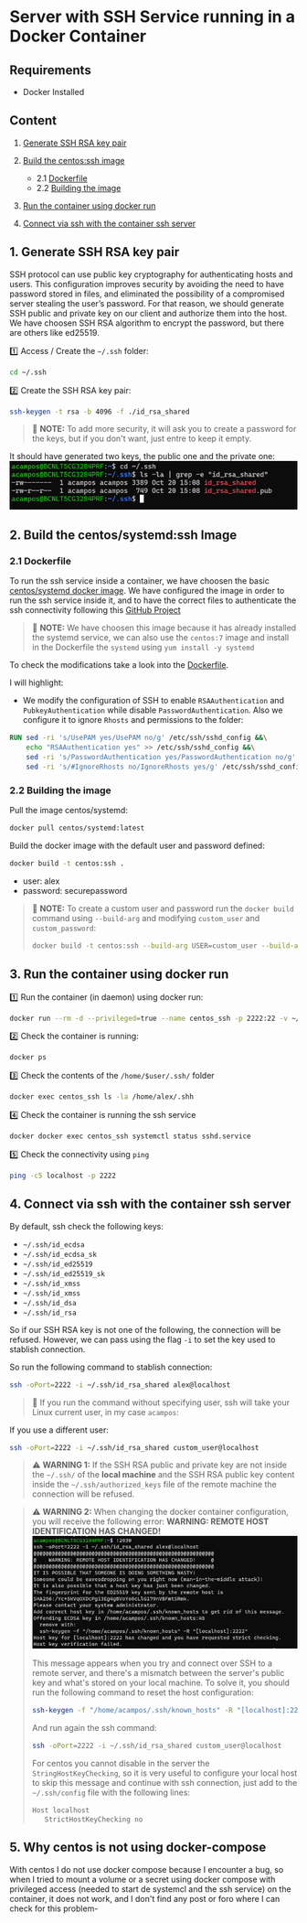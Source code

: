 # Server with SSH Service running in a Docker Container

## Requirements
- Docker Installed

## Content
1. [Generate SSH RSA key pair](#1-generate-ssh-rsa-key-pair)

2. [Build the centos:ssh image](#2-build-the-centosssh-image)
    - 2.1 [Dockerfile](#21-dockerfile)
    - 2.2 [Building the image](#22-building-the-image)  
3. [Run the container using docker run](#3-run-the-container-using-docker-run)
4. [Connect via ssh with the container ssh server](#4-connect-via-ssh-with-the-container-ssh-server)

## 1. Generate SSH RSA key pair
SSH protocol can use public key cryptography for authenticating hosts and users. This configuration improves security by avoiding the need to have password stored in files, and eliminated the possibility of a compromised server stealing the user’s password. For that reason, we should generate SSH public and private key on our client and authorize them into the host. We have choosen SSH RSA algorithm to encrypt the password, but there are others like ed25519.

:one: Access / Create the `~/.ssh` folder:
```bash
cd ~/.ssh
```
:two: Create the SSH RSA key pair:
```bash
ssh-keygen -t rsa -b 4096 -f ./id_rsa_shared
```
> :paperclip: **NOTE:** To add more security, it will ask you to create a password for the keys, but if you don't want, just entre to keep it empty.

It should have generated two keys, the public one and the private one:
![im5.png](pictures/im5.png)

## 2. Build the centos/systemd:ssh Image
### 2.1 Dockerfile
To run the ssh service inside a container, we have choosen the basic [centos/systemd docker image](https://hub.docker.com/r/centos/systemd/). We have configured the image in order to run the ssh service inside it, and to have the correct files to authenticate the ssh connectivity following this [GitHub Project](https://gist.github.com/lenchevsky/7eba11bd491e70105de3600ec9ec1292)

>:paperclip: **NOTE:** We have choosen this image because it has already installed the systemd service, we can also use the `centos:7` image and install in the Dockerfile the `systemd` using `yum install -y systemd`

To check the modifications take a look into the [Dockerfile](Dockerfile).

I will highlight:
- We modify the configuration of SSH to enable `RSAAuthentication` and `PubkeyAuthentication` while disable `PasswordAuthentication`. Also we configure it to ignore `Rhosts` and permissions to the folder:
```Dockerfile
RUN sed -ri 's/UsePAM yes/UsePAM no/g' /etc/ssh/sshd_config &&\
    echo "RSAAuthentication yes" >> /etc/ssh/sshd_config &&\
    sed -ri 's/PasswordAuthentication yes/PasswordAuthentication no/g' /etc/ssh/sshd_config &&\
    sed -ri 's/#IgnoreRhosts no/IgnoreRhosts yes/g' /etc/ssh/sshd_config
```

### 2.2 Building the image
Pull the image centos/systemd:
```bash
docker pull centos/systemd:latest
```
Build the docker image with the default user and password defined:
```bash
docker build -t centos:ssh .
```
- user: alex
- password: securepassword

> :paperclip: **NOTE:** To create a custom user and password run the `docker build` command using `--build-arg` and modifying `custom_user` and `custom_password`:
>```bash
> docker build -t centos:ssh --build-arg USER=custom_user --build-arg PSWD=custom_password
>```

## 3. Run the container using docker run 
:one: Run the container (in daemon) using docker run:
```bash
docker run --rm -d --privileged=true --name centos_ssh -p 2222:22 -v ~/.ssh/id_rsa_shared.pub:/home/alex/.ssh/authorized_keys:ro centos:ssh
```

:two: Check the container is running:
```bash
docker ps
```

:three: Check the contents of the `/home/$user/.ssh/` folder
```bash
docker exec centos_ssh ls -la /home/alex/.shh
```

:four: Check the container is running the ssh service
```bash
docker docker exec centos_ssh systemctl status sshd.service
```

:five: Check the connectivity using `ping`
```bash
ping -c5 localhost -p 2222
```

## 4. Connect via ssh with the container ssh server
By default, ssh check the following keys:
- `~/.ssh/id_ecdsa`
- `~/.ssh/id_ecdsa_sk`
- `~/.ssh/id_ed25519`
- `~/.ssh/id_ed25519_sk`
- `~/.ssh/id_xmss`
- `~/.ssh/id_xmss`
- `~/.ssh/id_dsa`
- `~/.ssh/id_rsa`

So if our SSH RSA key is not one of the following, the connection will be refused. However, we can pass using the flag `-i` to set the key used to stablish connection.

So run the following command to stablish connection:
```bash
ssh -oPort=2222 -i ~/.ssh/id_rsa_shared alex@localhost
```

>:paperclip: If you run the command without specifying user, ssh will take your Linux current user, in my case `acampos`:

If you use a different user:
```bash
ssh -oPort=2222 -i ~/.ssh/id_rsa_shared custom_user@localhost
```

> :warning: **WARNING 1:** If the SSH RSA public and private key are not inside the `~/.ssh/` of the **local machine** and the SSH RSA public key content inside the `~/.ssh/authorized_keys` file of the remote machine the connection will be refused.

> :warning: **WARNING 2:** When changing the docker container configuration, you will receive the following error: **WARNING: REMOTE HOST IDENTIFICATION HAS CHANGED!**
> ![im9.png](pictures/im9.png)
>
> This message appears when you try and connect over SSH to a remote server, and there's a mismatch between the server's public key and what's stored on your local machine.
> To solve it, you should run the following command to reset the host configuration:
> ```bash
>ssh-keygen -f "/home/acampos/.ssh/known_hosts" -R "[localhost]:2222"
>```
> And run again the ssh command:
> ```bash
>ssh -oPort=2222 -i ~/.ssh/id_rsa_shared custom_user@localhost
>```
> For centos you cannot disable in the server the `StringHostKeyChecking`, so it is very useful to configure your local host to skip this message and continue with ssh connection, just add to the `~/.ssh/config` file with the following lines:
>```config
>Host localhost
>    StrictHostKeyChecking no
>```

## 5. Why centos is not using docker-compose
With centos I do not use docker compose because I encounter a bug, so when I tried to mount a volume or a secret using docker compose with privileged access (needed to start de systemcl and the ssh service) on the container, it does not work, and I don't find any post or foro where I can check for this problem-